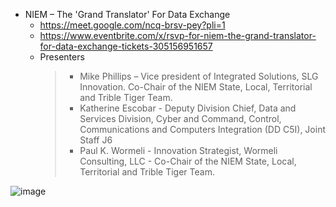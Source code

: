 - NIEM – The 'Grand Translator' For Data Exchange
  - https://meet.google.com/ncq-brsv-pey?pli=1
  - https://www.eventbrite.com/x/rsvp-for-niem-the-grand-translator-for-data-exchange-tickets-305156951657
  - Presenters
    > - Mike Phillips – Vice president of Integrated Solutions, SLG Innovation. Co-Chair of the NIEM State, Local, Territorial and Trible Tiger Team.
    > - Katherine Escobar - Deputy Division Chief, Data and Services Division, Cyber and Command, Control, Communications and Computers Integration (DD C5I), Joint Staff J6
    > - Paul K. Wormeli - Innovation Strategist, Wormeli Consulting, LLC - Co-Chair of the NIEM State, Local, Territorial and Trible Tiger Team.

![image](https://user-images.githubusercontent.com/5950433/169360905-2163768d-5d96-479c-8ee9-83473c870fa7.png)
